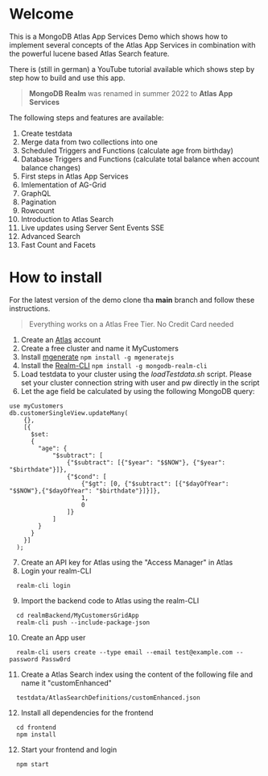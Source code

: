 # Welcome
This is a MongoDB Atlas App Services Demo which shows how to implement several concepts of the Atlas App Services in combination with the powerful lucene based Atlas Search feature.

There is (still in german) a YouTube tutorial available which shows step by step how to build and use this app.

> **MongoDB Realm** was renamed in summer 2022 to **Atlas App Services**

The following steps and features are available:

1. Create testdata
2. Merge data from two collections into one
3. Scheduled Triggers and Functions (calculate age from birthday)
4. Database Triggers and Functions (calculate total balance when account balance changes)
5. First steps in Atlas App Services
6. Imlementation of AG-Grid
7. GraphQL
8. Pagination
9. Rowcount
10. Introduction to Atlas Search
11. Live updates using Server Sent Events SSE
12. Advanced Search
13. Fast Count and Facets

# How to install
For the latest version of the demo clone tha **main** branch and follow these instructions. 

> Everything works on a Atlas Free Tier. No Credit Card needed

1. Create an [Atlas](https://cloud.mongodb.com) account
2. Create a free cluster and name it MyCustomers
3. Install [mgenerate](https://github.com/rueckstiess/mgeneratejs) 
```npm install -g mgeneratejs```
4. Install the [Realm-CLI](https://www.mongodb.com/docs/atlas/app-services/cli/)
```npm install -g mongodb-realm-cli```
5. Load testdata to your cluster using the *loadTestdata.sh* script. Please set your cluster connection string with user and pw directly in the script
6. Let the age field be calculated by using the following MongoDB query:
```mongodb
use myCustomers
db.customerSingleView.updateMany(
    {},
    [{
      $set: 
      {
        "age": {
            "$subtract": [
                {"$subtract": [{"$year": "$$NOW"}, {"$year": "$birthdate"}]},
                {"$cond": [
                    {"$gt": [0, {"$subtract": [{"$dayOfYear": "$$NOW"},{"$dayOfYear": "$birthdate"}]}]},
                    1,
                    0
                ]}
            ]
        }
      }
    }]
  );
  ```
7. Create an API key for Atlas using the "Access Manager" in Atlas
8. Login your realm-CLI 
```
  realm-cli login
```
9. Import the backend code to Atlas using the realm-CLI
```
  cd realmBackend/MyCustomersGridApp
  realm-cli push --include-package-json
```
10. Create an App user
```
  realm-cli users create --type email --email test@example.com --password Passw0rd
```
11. Create a Atlas Search index using the content of the following file and name it "customEnhanced"
```
  testdata/AtlasSearchDefinitions/customEnhanced.json
```

12. Install all dependencies for the frontend
```
  cd frontend
  npm install
```
12. Start your frontend and login
```
  npm start
```